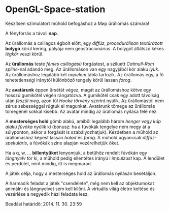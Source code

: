 OpenGL-Space-station
====================
Készítsen szimulátort műhold befogáshoz a Мир űrállomás számára!

A fényforrás a távoli **nap**.

Az űrállomás a csillagos égbolt előtt, egy *diffúz*, *procedurálisan textúrázott* **bolygó** körül kering, pályája nem geostracionárius.
A bolygót átlátszó kékes *légkör* veszi körül.

Az **űrállomás** teste *fémes csillogású* forgástest, a sziluett *Catmull-Rom spline*-nal adandó meg.
Az űrállomáson van egy nagyjából kör alakú *lyuk*.
Az űrállomáshoz legalább két *napelem* tábla tartozik.
Az űrállomás egy, a fő tehetetlenségi iránytól különböző tengely körül lassan *forog*.

Az **avatárunk** éppen űrsétát végez, magát az űrállomáshoz kötve egy hosszú gumikötél végén rángatózva.
A gumikötél csak egy adott távolság után *feszül meg*, azon túl *Hooke törvény* szerint nyúlik.
Az űrállomástól nem zérus sebességgel rúgtuk el magunkat.
Avatárunk tömege az űrállomás tömegénél sokkal kisebb.
Az avatár mindig az űrállomás nyílása felé néz.

A **mesterséges hold** gömb alakú, amiből legalább három *henger vagy kúp alakú fúvóka* nyúlik ki (bónusz: ha a fúvókák tengelye nem megy át a súlyponton, akkor a forgását is szabályozhatjuk).
Kezdetben a műhold az űrállomáshoz képest lassan *halad* és *forog*.
A műhold ugyancsak *diffúz-spekuláris*, a fúvókák színe alapján vezérelhetjük őket.

Ha a q, w, ... **billentyűket** lenyomjuk, a betűhöz rendelt fúvókán egy *lángnyelv* tör ki,
a műhold pedig ellentétes irányú I *impulzust* kap.
A lendület és perdület, mint mindig, itt is megmarad.

A játék célja, hogy a mesterséges hold az űrállomás nyílásán besétáljon.

A harmadik feladat a játék "csendélete", 
még nem kell az objektumokat animálni és lángnyelvet sem kell kilőni.
A virtuális világ életre keltése és vezérlése a negyedik házi feladata lesz.

Beadási határidő: 2014. 11. 30. 23:59
